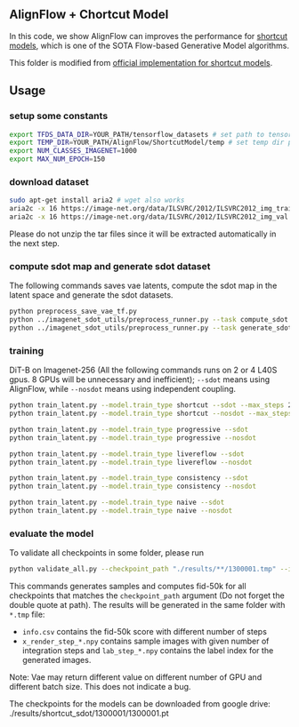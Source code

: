 ## AlignFlow + Chortcut Model
In this code, we show AlignFlow can improves the performance for [shortcut models](https://arxiv.org/abs/2410.12557), which is one of the SOTA Flow-based Generative Model algorithms.

This folder is modified from [official implementation for shortcut models](https://github.com/kvfrans/shortcut-models).


## Usage
### setup some constants 
```bash
export TFDS_DATA_DIR=YOUR_PATH/tensorflow_datasets # set path to tensorflow dataset
export TEMP_DIR=YOUR_PATH/AlignFlow/ShortcutModel/temp # set temp dir path
export NUM_CLASSES_IMAGENET=1000
export MAX_NUM_EPOCH=150
```
### download dataset
```bash
sudo apt-get install aria2 # wget also works
aria2c -x 16 https://image-net.org/data/ILSVRC/2012/ILSVRC2012_img_train.tar -d  ${TFDS_DATA_DIR}/downloads/manual
aria2c -x 16 https://image-net.org/data/ILSVRC/2012/ILSVRC2012_img_val.tar -d  ${TFDS_DATA_DIR}/downloads/manual
```
Please do not unzip the tar files since it will be extracted automatically in the next step.
### compute sdot map and generate sdot dataset
The following commands saves vae latents, compute the sdot map in the latent space and generate the sdot datasets.
```bash
python preprocess_save_vae_tf.py
python ../imagenet_sdot_utils/preprocess_runner.py --task compute_sdot
python ../imagenet_sdot_utils/preprocess_runner.py --task generate_sdot_dataset
```
### training
DiT-B on Imagenet-256 (All the following commands runs on 2 or 4 L40S gpus. 8 GPUs will be unnecessary and inefficient); `--sdot` means using AlignFlow, while `--nosdot` means using independent coupling.
```bash
python train_latent.py --model.train_type shortcut --sdot --max_steps 2010000
python train_latent.py --model.train_type shortcut --nosdot --max_steps 2010000

python train_latent.py --model.train_type progressive --sdot 
python train_latent.py --model.train_type progressive --nosdot

python train_latent.py --model.train_type livereflow --sdot
python train_latent.py --model.train_type livereflow --nosdot

python train_latent.py --model.train_type consistency --sdot
python train_latent.py --model.train_type consistency --nosdot

python train_latent.py --model.train_type naive --sdot
python train_latent.py --model.train_type naive --nosdot
```

### evaluate the model
To validate all checkpoints in some folder, please run
```bash
python validate_all.py --checkpoint_path "./results/**/1300001.tmp" --inference_timesteps 4 --batch_size 256
```
This commands generates samples and computes fid-50k for all checkpoints that matches the `checkpoint_path` argument (Do not forget the double quote at path). The results will be generated in the same folder with `*.tmp` file:
- `info.csv` contains the fid-50k score with different number of steps
- `x_render_step_*.npy` contains sample images with given number of integration steps and `lab_step_*.npy` contains the label index for the generated images.

Note: Vae may return different value on different number of GPU and different batch size. This does not indicate a bug.

The checkpoints for the models can be downloaded from google drive:
./results/shortcut_sdot/1300001/1300001.pt